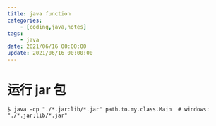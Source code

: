 ```yaml
---
title: java function
categories: 
	- [coding,java,notes]
tags:
	- java
date: 2021/06/16 00:00:00
update: 2021/06/16 00:00:00
---
```


# 运行 jar 包

```shell
$ java -cp "./*.jar:lib/*.jar" path.to.my.class.Main  # windows: "./*.jar;lib/*.jar"
```

